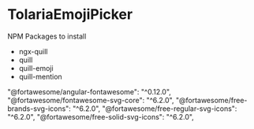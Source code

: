 # TolariaEmojiPicker

NPM Packages to install
- ngx-quill
- quill
- quill-emoji
- quill-mention


"@fortawesome/angular-fontawesome": "^0.12.0",
"@fortawesome/fontawesome-svg-core": "^6.2.0",
"@fortawesome/free-brands-svg-icons": "^6.2.0",
"@fortawesome/free-regular-svg-icons": "^6.2.0",
"@fortawesome/free-solid-svg-icons": "^6.2.0",
